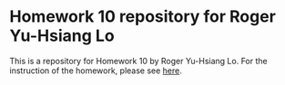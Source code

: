 # Homework 10 repository for Roger Yu-Hsiang Lo

This is a repository for Homework 10 by Roger Yu-Hsiang Lo. For the instruction of the homework, please see [here](http://stat545.com/Classroom/assignments/hw10/hw10.html).
